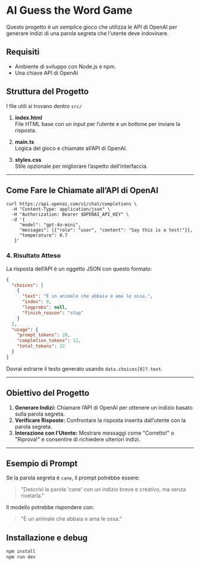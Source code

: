 # AI Guess the Word Game

Questo progetto è un semplice gioco che utilizza le API di OpenAI per generare indizi di una parola segreta che l'utente deve indovinare.

## Requisiti

- Ambiente di sviluppo con Node.js e npm.
- Una chiave API di OpenAI

## Struttura del Progetto

I file utili si trovano dentro `src/`

1. **index.html**  
   File HTML base con un input per l’utente e un bottone per inviare la risposta.

2. **main.ts**  
   Logica del gioco e chiamate all’API di OpenAI.

3. **styles.css**  
   Stile opzionale per migliorare l’aspetto dell’interfaccia.

---

## Come Fare le Chiamate all’API di OpenAI

```curl
curl https://api.openai.com/v1/chat/completions \
  -H "Content-Type: application/json" \
  -H "Authorization: Bearer $OPENAI_API_KEY" \
  -d '{
     "model": "gpt-4o-mini",
     "messages": [{"role": "user", "content": "Say this is a test!"}],
     "temperature": 0.7
   }'
```

### 4. Risultato Atteso

La risposta dell’API è un oggetto JSON con questo formato:

```json
{
  "choices": [
    {
      "text": "È un animale che abbaia e ama le ossa.",
      "index": 0,
      "logprobs": null,
      "finish_reason": "stop"
    }
  ],
  "usage": {
    "prompt_tokens": 20,
    "completion_tokens": 12,
    "total_tokens": 32
  }
}
```

Dovrai estrarre il testo generato usando `data.choices[0]?.text`.

---

## Obiettivo del Progetto

1. **Generare Indizi:** Chiamare l’API di OpenAI per ottenere un indizio basato sulla parola segreta.
2. **Verificare Risposte:** Confrontare la risposta inserita dall’utente con la parola segreta.
3. **Interazione con l’Utente:** Mostrare messaggi come "Corretto!" o "Riprova!" e consentire di richiedere ulteriori indizi.

---

## Esempio di Prompt

Se la parola segreta è `cane`, il prompt potrebbe essere:

> "Descrivi la parola 'cane' con un indizio breve e creativo, ma senza rivelarla."

Il modello potrebbe rispondere con:

> "È un animale che abbaia e ama le ossa."

## Installazione e debug

```bash
npm install
npm run dev
```
